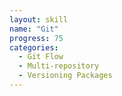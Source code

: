 ```yaml
---
layout: skill
name: "Git"
progress: 75
categories:
  - Git Flow
  - Multi-repository
  - Versioning Packages
---
```

